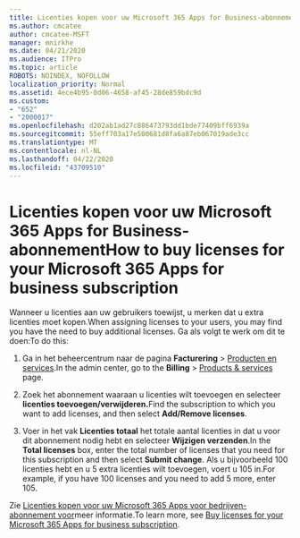 ```yaml
---
title: Licenties kopen voor uw Microsoft 365 Apps for Business-abonnement
ms.author: cmcatee
author: cmcatee-MSFT
manager: mnirkhe
ms.date: 04/21/2020
ms.audience: ITPro
ms.topic: article
ROBOTS: NOINDEX, NOFOLLOW
localization_priority: Normal
ms.assetid: 4ece4b95-0d06-4658-af45-28de859bdc9d
ms.custom:
- "652"
- "2000017"
ms.openlocfilehash: d202ab1ad27c886473793dd1bde77409bff6939a
ms.sourcegitcommit: 55eff703a17e500681d8fa6a87eb067019ade3cc
ms.translationtype: MT
ms.contentlocale: nl-NL
ms.lasthandoff: 04/22/2020
ms.locfileid: "43709510"
---
```

# <a name="how-to-buy-licenses-for-your-microsoft-365-apps-for-business-subscription"></a><span data-ttu-id="ddbb7-102">Licenties kopen voor uw Microsoft 365 Apps for Business-abonnement</span><span class="sxs-lookup"><span data-stu-id="ddbb7-102">How to buy licenses for your Microsoft 365 Apps for business subscription</span></span>

<span data-ttu-id="ddbb7-103">Wanneer u licenties aan uw gebruikers toewijst, u merken dat u extra licenties moet kopen.</span><span class="sxs-lookup"><span data-stu-id="ddbb7-103">When assigning licenses to your users, you may find you have the need to buy additional licenses.</span></span> <span data-ttu-id="ddbb7-104">Ga als volgt te werk om dit te doen:</span><span class="sxs-lookup"><span data-stu-id="ddbb7-104">To do this:</span></span>
  
1. <span data-ttu-id="ddbb7-105">Ga in het beheercentrum naar de pagina **Facturering** \> [Producten en services](https://go.microsoft.com/fwlink/p/?linkid=842054).</span><span class="sxs-lookup"><span data-stu-id="ddbb7-105">In the admin center, go to the **Billing** \> [Products & services](https://go.microsoft.com/fwlink/p/?linkid=842054) page.</span></span>

2. <span data-ttu-id="ddbb7-106">Zoek het abonnement waaraan u licenties wilt toevoegen en selecteer **licenties toevoegen/verwijderen.**</span><span class="sxs-lookup"><span data-stu-id="ddbb7-106">Find the subscription to which you want to add licenses, and then select **Add/Remove licenses**.</span></span>

3. <span data-ttu-id="ddbb7-107">Voer in het vak **Licenties totaal** het totale aantal licenties in dat u voor dit abonnement nodig hebt en selecteer **Wijzigen verzenden**.</span><span class="sxs-lookup"><span data-stu-id="ddbb7-107">In the **Total licenses** box, enter the total number of licenses that you need for this subscription and then select **Submit change**.</span></span> <span data-ttu-id="ddbb7-108">Als u bijvoorbeeld 100 licenties hebt en u 5 extra licenties wilt toevoegen, voert u 105 in.</span><span class="sxs-lookup"><span data-stu-id="ddbb7-108">For example, if you have 100 licenses and you need to add 5 more, enter 105.</span></span>

<span data-ttu-id="ddbb7-109">Zie [Licenties kopen voor uw Microsoft 365 Apps voor bedrijven-abonnement voor](https://docs.microsoft.com/office365/admin/subscriptions-and-billing/buy-licenses)meer informatie.</span><span class="sxs-lookup"><span data-stu-id="ddbb7-109">To learn more, see [Buy licenses for your Microsoft 365 Apps for business subscription](https://docs.microsoft.com/office365/admin/subscriptions-and-billing/buy-licenses).</span></span>